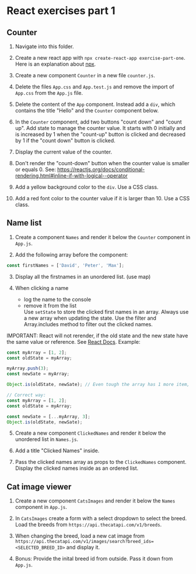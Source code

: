# React exercises part 1

## Counter

1. Navigate into this folder.

2. Create a new react app with `npx create-react-app exercise-part-one`.
   Here is an explanation about [npx](https://nodejs.dev/learn/the-npx-nodejs-package-runner).

3. Create a new component `Counter` in a new file `counter.js`.

4. Delete the files `App.css` and `App.test.js` and remove the import of `App.css` from the `App.js` file.

5. Delete the content of the `App` component. Instead add a `div`, which contains the title "Hello" and the `Counter` component below.

6. In the `Counter` component, add two buttons "count down" and "count up". Add state to manage the counter value. It starts with 0 initially and is increased by 1 when the "count-up" button is clicked and decreased by 1 if the "count down" button is clicked.

7. Display the current value of the counter.

8. Don't render the "count-down" button when the counter value is smaller or equals 0. See: https://reactjs.org/docs/conditional-rendering.html#inline-if-with-logical--operator

9. Add a yellow background color to the `div`. Use a CSS class.

10. Add a red font color to the counter value if it is larger than 10. Use a CSS class.

## Name list

1. Create a component `Names` and render it below the `Counter` component in `App.js`.

2. Add the following array before the component:

```js
const firstNames = ['David', 'Peter', 'Max'];
```

3. Display all the firstnames in an unordered list. (use map)

4. When clicking a name

   - log the name to the console
   - remove it from the list<br />
     Use `setState` to store the clicked first names in an array. Always use a new array when updating the state. Use the filter and Array.includes method to filter out the clicked names.

IMPORTANT:
React will not rerender, if the old state and the new state have the same value or reference. See [React Docs](https://reactjs.org/docs/hooks-reference.html#bailing-out-of-a-state-update).
Example:

```js
const myArray = [1, 2];
const oldState = myArray;

myArray.push(3);
const newSate = myArray;

Object.is(oldState, newSate); // Even tough the array has 1 more item, it still has the same reference.

// Correct way:
const myArray = [1, 2];
const oldState = myArray;

const newSate = [...myArray, 3];
Object.is(oldState, newSate);
```

5. Create a new component `ClickedNames` and render it below the unordered list in `Names.js`.

6. Add a title "Clicked Names" inside.

7. Pass the clicked names array as props to the `ClickedNames` component. Display the clicked names inside as an ordered list.

## Cat image viewer

1. Create a new component `CatsImages` and render it below the `Names` component in `App.js`.

2. In `CatsImages` create a form with a select dropdown to select the breed. Load the breeds from `https://api.thecatapi.com/v1/breeds`.

3. When changing the breed, load a new cat image from `https://api.thecatapi.com/v1/images/search?breed_ids=<SELECTED_BREED_ID>` and display it.

4. Bonus: Provide the inital breed id from outside. Pass it down from `App.js`.
